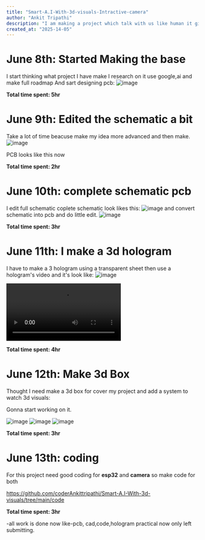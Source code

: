 ```yaml
---
title: "Smart-A.I-With-3d-visuals-Intractive-camera"
author: "Ankit Tripathi"
description: "I am making a project which talk with us like human it gives 3d visuals and interact with us using camera and also give detail about things using pictures it have great data storage."
created_at: "2025-14-05"
---
```

# June 8th: Started Making the base

I start thinking what project I have make 
I research on it use google,ai and make full roadmap 
And sart designing pcb:
![image](https://github.com/coderAnkittripathi/Smart-A.I-With-3d-visuals/blob/main/pcb/schematic1.png)

**Total time spent: 5hr**

# June 9th: Edited the schematic a bit

Take a lot of time beacuse make my idea more advanced  and then make.
![image](https://github.com/coderAnkittripathi/Smart-A.I-With-3d-visuals/blob/main/pcb/schematic2.png)

PCB looks like this now

**Total time spent: 2hr**


# June 10th: complete schematic pcb 

I edit full schematic coplete schematic look likes this:
![image](https://github.com/coderAnkittripathi/Smart-A.I-With-3d-visuals/blob/main/pcb/schematic.png)
and convert schematic into pcb and do little edit.
![image](https://github.com/coderAnkittripathi/Smart-A.I-With-3d-visuals/blob/main/pcb/pcb.png)


**Total time spent: 3hr**

# June 11th: I make a 3d hologram 

I have to make a 3 hologram using a transparent sheet then use a hologram's video and it's look like:
![image](https://github.com/coderAnkittripathi/Smart-A.I-With-3d-visuals/blob/main/hologram/hologram.png)

![video](https://github.com/coderAnkittripathi/Smart-A.I-With-3d-visuals/blob/main/hologram/make-hologram.mp4)


**Total time spent: 4hr**

# June 12th: Make 3d Box 

Thought I need make a 3d box for cover my project and add a system to watch 3d visuals:

Gonna start working on it.

![image](https://github.com/coderAnkittripathi/Smart-A.I-With-3d-visuals/blob/main/cad/box2.png)
![image](https://github.com/coderAnkittripathi/Smart-A.I-With-3d-visuals/blob/main/cad/box.png)
![image](https://github.com/coderAnkittripathi/Smart-A.I-With-3d-visuals/blob/main/cad/box3.png)

**Total time spent: 3hr**



# June 13th: coding

For this project need good coding for **esp32** and **camera** so make code for both

https://github.com/coderAnkittripathi/Smart-A.I-With-3d-visuals/tree/main/code

**Total time spent: 3hr**

-all work is done now like-pcb, cad,code,hologram practical now only left submitting.

